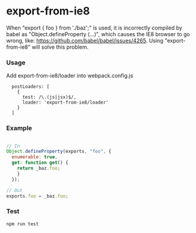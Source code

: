 # export-from-ie8
When "export { foo } from './baz';" is used, it is incorrectly compiled by babel as "Object.defineProperty (...)", which causes the IE8 browser to go wrong, like: https://github.com/babel/babel/issues/4265. Using "export-from-ie8" will solve this problem.

### Usage
Add export-from-ie8/loader into webpack.config.js
```
  postLoaders: [
    {
      test: /\.(js|jsx)$/,
      loader: 'export-from-ie8/loader'
    }
  ]
```

### Example
```javascript

// In
Object.defineProperty(exports, "foo", { 
  enumerable: true, 
  get: function get() { 
    return _baz.foo; 
    } 
  });

// Out
exports.foo = _baz.foo;
```

### Test
```sh
npm run test
```